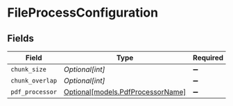 # FileProcessConfiguration


## Fields

| Field                                                              | Type                                                               | Required                                                           | Description                                                        |
| ------------------------------------------------------------------ | ------------------------------------------------------------------ | ------------------------------------------------------------------ | ------------------------------------------------------------------ |
| `chunk_size`                                                       | *Optional[int]*                                                    | :heavy_minus_sign:                                                 | N/A                                                                |
| `chunk_overlap`                                                    | *Optional[int]*                                                    | :heavy_minus_sign:                                                 | N/A                                                                |
| `pdf_processor`                                                    | [Optional[models.PdfProcessorName]](../models/pdfprocessorname.md) | :heavy_minus_sign:                                                 | N/A                                                                |